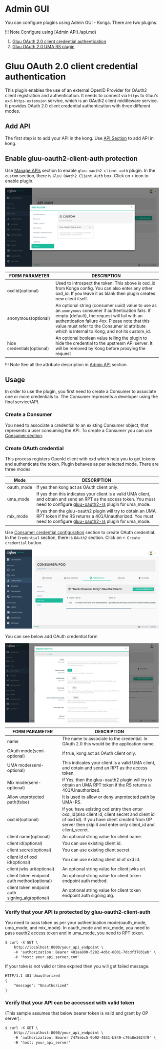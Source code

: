 # Admin GUI

You can configure plugins using Admin GUI - Konga. There are two plugins. 

!!! Note
    Configure using [Admin API(./api.md)
    
1. [Gluu OAuth 2.0 client credential authentication](#gluu-oauth-20-client-credential-authentication)
2. [Gluu OAuth 2.0 UMA RS plugin](#gluu-oauth-20-uma-rs-plugin)

# Gluu OAuth 2.0 client credential authentication

This plugin enables the use of an external OpenID Provider for OAuth2 client registration and authentication. It needs to connect via `https` to Gluu's `oxd-https-extension` service, which is an OAuth2 client middleware service. It provides OAuth 2.0 client credential authentication with three different modes.

## Add API

The first step is to add your API in the kong. Use [API Section](../admin-gui.md#3-apis) to add API in kong.

## Enable gluu-oauth2-client-auth protection

Use [Manage APIs](../admin-gui.md#manage-apis) section to enable `gluu-oauth2-client-auth` plugin. In the `custom` section, there is `Gluu OAuth2 Client Auth` box. Click on `+` icon to enable plugin.

![add_plugin_api](../img/3_1_add_plugin_api.png)

| **FORM PARAMETER** | **DESCRIPTION** |
|---------------|-----------------|
| oxd id(optional) | Used to introspect the token. This above is oxd_id from Konga config. You can also enter any other oxd_id. If you leave it as blank then plugin creates new client itself. |
| anonymous(optional) | An optional string (consumer uuid) value to use as an `anonymous` consumer if authentication fails. If empty (default), the request will fail with an authentication failure 4xx. Please note that this value must refer to the Consumer id attribute which is internal to Kong, and not its custom_id. |
| hide credentials(optional) | An optional boolean value telling the plugin to hide the credential to the upstream API server. It will be removed by Kong before proxying the request |

!!! Note
    See all the attribute description in [Admin API](api.md#enable-gluu-oauth2-client-auth-protection) section. 

## Usage

In order to use the plugin, you first need to create a Consumer to associate one or more credentials to. The Consumer represents a developer using the final service/API.

### Create a Consumer

You need to associate a credential to an existing Consumer object, that represents a user consuming the API. To create a Consumer you can use [Consumer section](../admin-gui.md#4-consumers).

### Create OAuth credential

This process registers OpenId client with oxd which help you to get tokens and authenticate the token. Plugin behaves as per selected mode. There are three modes. 

| Mode | DESCRIPTION |
|----------------|-------------|
| oauth_mode | If yes then kong act as OAuth client only. |
| uma_mode | If yes then this indicates your client is a valid UMA client, and obtain and send an RPT as the access token. You must need to configure [gluu-oauth2-rs](https://github.com/GluuFederation/gluu-gateway/tree/master/gluu-oauth2-rs) plugin for uma_mode. |
| mix_mode | If yes then the gluu-oauth2 plugin will try to obtain an UMA RPT token if the RS returns a 401/Unauthorized. You must need to configure [gluu-oauth2-rs](https://github.com/GluuFederation/gluu-gateway/tree/master/gluu-oauth2-rs) plugin for uma_mode. |

Use [Consumer credential configuration](../admin-gui.md#consumer-credential-configuration) section to create OAuth credential. In the `Credential` section, there is `OAuth2` section. Click on `+ Create credential` button.

![consumer_credential_list](../img/4_1_consumer_credential_list.png)

You can see below add OAuth credential form

![consumer_credential_add](../img/4_2_consumer_credential_add.png)

| FORM PARAMETER | DESCRIPTION |
|----------------|-------------|
| name | The name to associate to the credential. In OAuth 2.0 this would be the application name. |
| OAuth mode(semi-optional) | If true, kong act as OAuth client only. |
| UMA mode(semi-optional) | This indicates your client is a valid UMA client, and obtain and send an RPT as the access token. |
| Mix mode(semi-optional) | If Yes, then the gluu-oauth2 plugin will try to obtain an UMA RPT token if the RS returns a 401/Unauthorized. |
| Allow unprotected path(false) | It is used to allow or deny unprotected path by UMA-RS. |
| oxd id(optional) | If you have existing oxd entry then enter oxd_id(also client id, client secret and client id of oxd id). If you have client created from OP server then skip it and enter only client_id and client_secret. |
| client name(optional) | An optional string value for client name. |
| client id(optional) | You can use existing client id. |
| client secret(optional) | You can use existing client secret. |
| client id of oxd id(optional) | You can use existing client id of oxd id. |
| client jwks uri(optional) | An optional string value for client jwks uri. |
| client token endpoint auth method(optional) | An optional string value for client token endpoint auth method. |
| client token endpoint auth signing_alg(optional) | An optional string value for client token endpoint auth signing alg. |

### Verify that your API is protected by gluu-oauth2-client-auth

You need to pass token as per your authentication mode(oauth_mode, uma_mode, and mix_mode). In oauth_mode and mix_mode, you need to pass oauth2 access token and in uma_mode, you need to RPT token.

```
$ curl -X GET \
    http://localhost:8000/your_api_endpoint \
    -H 'authorization: Bearer 481aa800-5282-4d6c-8001-7dcdf37031eb' \
    -H 'host: your.api.server.com'
```

If your toke is not valid or time expired then you will get failed message.

```
HTTP/1.1 401 Unauthorized
{
    "message": "Unauthorized"
}
```

### Verify that your API can be accessed with valid token
(This sample assumes that below bearer token is valid and grant by OP server).

```
$ curl -X GET \
    http://localhost:8000/your_api_endpoint \
    -H 'authorization: Bearer 7475ebc5-9b92-4031-b849-c70a0e3024f9' \
    -H 'host: your_api_server'
```